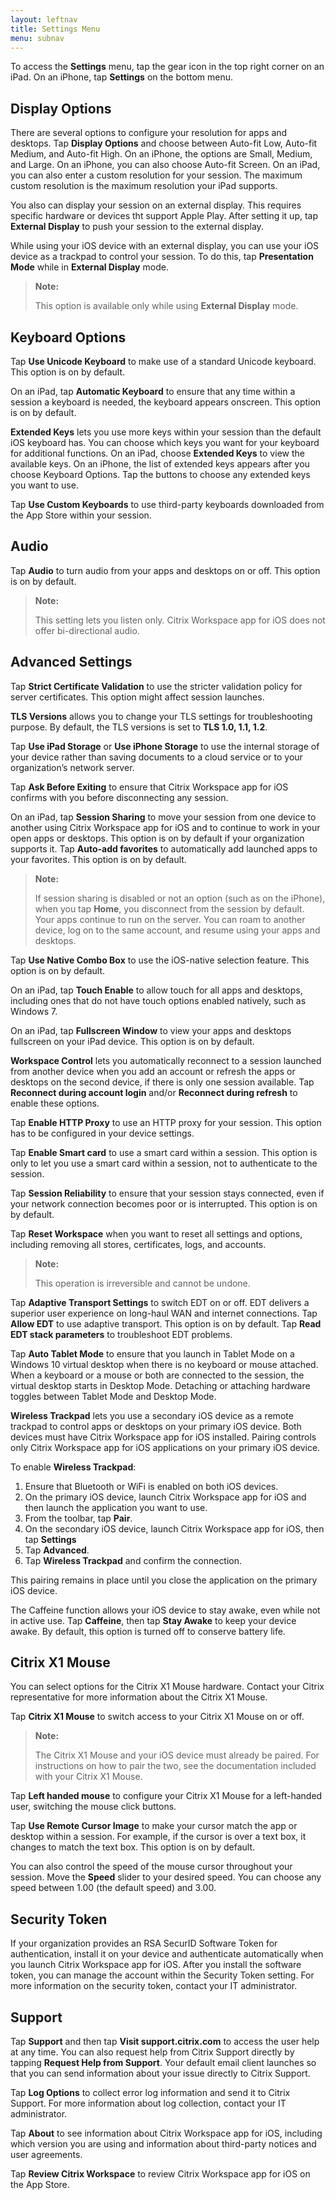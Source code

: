 ```yaml
---
layout: leftnav
title: Settings Menu
menu: subnav
---
```


To access the **Settings** menu, tap the gear icon in the top right corner on an iPad. On an iPhone, tap **Settings** on the bottom menu.

## Display Options

There are several options to configure your resolution for apps and desktops. Tap **Display Options** and choose between Auto-fit Low, Auto-fit Medium, and Auto-fit High. On an iPhone, the options are Small, Medium, and Large. On an iPhone, you can also choose Auto-fit Screen. On an iPad, you can also enter a custom resolution for your session. The maximum custom resolution is the maximum resolution your iPad supports.

You also can display your session on an external display. This requires specific hardware or devices tht support Apple Play. After setting it up, tap **External Display** to push your session to the external display.

While using your iOS device with an external display, you can use your iOS device as a trackpad to control your session. To do this, tap **Presentation Mode** while in **External Display** mode.

>**Note:**
>
> This option is available only while using **External Display** mode.

## Keyboard Options

Tap **Use Unicode Keyboard** to make use of a standard Unicode keyboard. This option is on by default.

On an iPad, tap **Automatic Keyboard** to ensure that any time within a session a keyboard is needed, the keyboard appears onscreen. This option is on by default.

**Extended Keys** lets you use more keys within your session than the default iOS keyboard has. You can choose which keys you want for your keyboard for additional functions. On an iPad, choose **Extended Keys** to view the available keys. On an iPhone, the list of extended keys appears after you choose Keyboard Options. Tap the buttons to choose any extended keys you want to use.

Tap **Use Custom Keyboards** to use third-party keyboards downloaded from the App Store within your session.

## Audio

Tap **Audio** to turn audio from your apps and desktops on or off. This option is on by default.

>**Note:**
>
> This setting lets you listen only. Citrix Workspace app for iOS does not offer bi-directional audio.

## Advanced Settings

Tap **Strict Certificate Validation** to use the stricter validation policy for server certificates. This option might affect session launches.

**TLS Versions** allows you to change your TLS settings for troubleshooting purpose. By default, the TLS versions is set to **TLS 1.0, 1.1, 1.2**.

Tap **Use iPad Storage** or **Use iPhone Storage** to use the internal storage of your device rather than saving documents to a cloud service or to your organization’s network server.

Tap **Ask Before Exiting** to ensure that Citrix Workspace app for iOS confirms with you before disconnecting any session.

On an iPad, tap **Session Sharing** to move your session from one device to another using Citrix Workspace app for iOS and to continue to work in your open apps or desktops. This option is on by default if your organization supports it. Tap **Auto-add favorites** to automatically add launched apps to your favorites. This option is on by default.

>**Note:**
>
> If session sharing is disabled or not an option (such as on the iPhone), when you tap **Home**, you disconnect from the session by default. Your apps continue to run on the server. You can roam to another device, log on to the same account, and resume using your apps and desktops.

Tap **Use Native Combo Box** to use the iOS-native selection feature. This option is on by default.

On an iPad, tap **Touch Enable** to allow touch for all apps and desktops, including ones that do not have touch options enabled natively, such as Windows 7.

On an iPad, tap **Fullscreen Window** to view your apps and desktops fullscreen on your iPad device. This option is on by default.

**Workspace Control** lets you automatically reconnect to a session launched from another device when you add an account or refresh the apps or desktops on the second device, if there is only one session available. Tap **Reconnect during account login** and/or **Reconnect during refresh** to enable these options.

Tap **Enable HTTP Proxy** to use an HTTP proxy for your session. This option has to be configured in your device settings.

Tap **Enable Smart card** to use a smart card within a session. This option is only to let you use a smart card within a session, not to authenticate to the session.

Tap **Session Reliability** to ensure that your session stays connected, even if your network connection becomes poor or is interrupted. This option is on by default.

Tap **Reset Workspace** when you want to reset all settings and options, including removing all stores, certificates, logs, and accounts.

>**Note:**
>
> This operation is irreversible and cannot be undone.

Tap **Adaptive Transport Settings** to switch EDT on or off. EDT delivers a superior user experience on long-haul WAN and internet connections. Tap **Allow EDT** to use adaptive transport. This option is on by default. Tap **Read EDT stack parameters** to troubleshoot EDT problems.

Tap **Auto Tablet Mode** to ensure that you launch in Tablet Mode on a Windows 10 virtual desktop when there is no keyboard or mouse attached. When a keyboard or a mouse or both are connected to the session, the virtual desktop starts in Desktop Mode. Detaching or attaching hardware toggles between Tablet Mode and Desktop Mode.

**Wireless Trackpad** lets you use a secondary iOS device as a remote trackpad to control apps or desktops on your primary iOS device. Both devices must have Citrix Workspace app for iOS installed. Pairing controls only Citrix Workspace app for iOS applications on your primary iOS device.

To enable **Wireless Trackpad**:

1.  Ensure that Bluetooth or WiFi is enabled on both iOS devices.
2.  On the primary iOS device, launch Citrix Workspace app for iOS and then launch the application you want to use.
3.  From the toolbar, tap **Pair**.
4.  On the secondary iOS device, launch Citrix Workspace app for iOS, then tap **Settings**
5.  Tap **Advanced**.
6.  Tap **Wireless Trackpad** and confirm the connection.

This pairing remains in place until you close the application on the primary iOS device.

The Caffeine function allows your iOS device to stay awake, even while not in active use. Tap **Caffeine**, then tap **Stay Awake** to keep your device awake. By default, this option is turned off to conserve battery life.

## Citrix X1 Mouse

You can select options for the Citrix X1 Mouse hardware. Contact your Citrix representative for more information about the Citrix X1 Mouse.

Tap **Citrix X1 Mouse** to switch access to your Citrix X1 Mouse on or off.

>**Note:**
>
> The Citrix X1 Mouse and your iOS device must already be paired. For instructions on how to pair the two, see the documentation included with your Citrix X1 Mouse.

Tap **Left handed mouse** to configure your Citrix X1 Mouse for a left-handed user, switching the mouse click buttons.

Tap **Use Remote Cursor Image** to make your cursor match the app or desktop within a session. For example, if the cursor is over a text box, it changes to match the text box. This option is on by default.

You can also control the speed of the mouse cursor throughout your session. Move the **Speed** slider to your desired speed. You can choose any speed between 1.00 (the default speed) and 3.00.

## Security Token

If your organization provides an RSA SecurID Software Token for authentication, install it on your device and authenticate automatically when you launch Citrix Workspace app for iOS. After you install the software token, you can manage the account within the Security Token setting. For more information on the security token, contact your IT administrator.

## Support

Tap **Support** and then tap **Visit support<span></span>.citrix.com** to access the user help at any time. You can also request help from Citrix Support directly by tapping **Request Help from Support**. Your default email client launches so that you can send information about your issue directly to Citrix Support.

Tap **Log Options** to collect error log information and send it to Citrix Support. For more information about log collection, contact your IT administrator.

Tap **About** to see information about Citrix Workspace app for iOS, including which version you are using and information about third-party notices and user agreements.

Tap **Review Citrix Workspace** to review Citrix Workspace app for iOS on the App Store.
